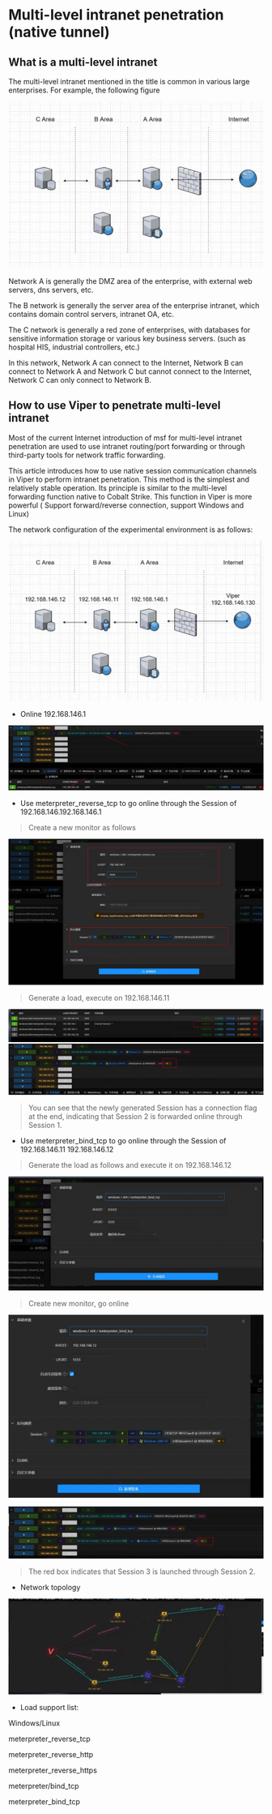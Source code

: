 # Multi-level intranet penetration (native tunnel)

## What is a multi-level intranet

The multi-level intranet mentioned in the title is common in various large enterprises. For example, the following figure

![1630550347634-baccb576-4eec-48a5-bb6a-e84491c56502.webp](./img/3E2jRr2GedkNQvO9/1630550347634-baccb576-4eec-48a5-bb6a-e84491c56502-173873.webp)

Network A is generally the DMZ area of ​​the enterprise, with external web servers, dns servers, etc.

The B network is generally the server area of ​​the enterprise intranet, which contains domain control servers, intranet OA, etc.

The C network is generally a red zone of enterprises, with databases for sensitive information storage or various key business servers. (such as hospital HIS, industrial controllers, etc.)

In this network, Network A can connect to the Internet, Network B can connect to Network A and Network C but cannot connect to the Internet, Network C can only connect to Network B.

## How to use Viper to penetrate multi-level intranet

Most of the current Internet introduction of msf for multi-level intranet penetration are used to use intranet routing/port forwarding or through third-party tools for network traffic forwarding.

This article introduces how to use native session communication channels in Viper to perform intranet penetration. This method is the simplest and relatively stable operation. Its principle is similar to the multi-level forwarding function native to Cobalt Strike. This function in Viper is more powerful (
Support forward/reverse connection, support Windows and Linux)

The network configuration of the experimental environment is as follows:

![1630551064214-97c362b5-df0b-4020-9137-08009c9e87ba.webp](./img/3E2jRr2GedkNQvO9/1630551064214-97c362b5-df0b-4020-9137-08009c9e87ba-661282.webp)

+ Online 192.168.146.1

![1644134196346-5932001d-0288-4f1b-8761-bb6deb7df314.webp](./img/3E2jRr2GedkNQvO9/1644134196346-5932001d-0288-4f1b-8761-bb6deb7df314-184850.webp)

+ Use meterpreter_reverse_tcp to go online through the Session of 192.168.146.192.168.146.1

> Create a new monitor as follows
>

![1644134270494-12251b4a-e583-4e09-abd2-5df3b9ec8311.webp](./img/3E2jRr2GedkNQvO9/1644134270494-12251b4a-e583-4e09-abd2-5df3b9ec8311-203052.webp)

> Generate a load, execute on 192.168.146.11
>

![1644134329185-996a4424-a038-44af-9750-e957c9eb3563.webp](./img/3E2jRr2GedkNQvO9/1644134329185-996a4424-a038-44af-9750-e957c9eb3563-234785.webp)![1644134383814-9d3c8044-1a91-484a-992b-fe9bf8604037.webp](./img/3E2jRr2GedkNQvO9/1644134383814-9d3c8044-1a91-484a-992b-fe9bf8604037-135999.webp)

> You can see that the newly generated Session has a connection flag at the end, indicating that Session 2 is forwarded online through Session 1.
>

+ Use meterpreter_bind_tcp to go online through the Session of 192.168.146.11 192.168.146.12

> Generate the load as follows and execute it on 192.168.146.12
>

![1644134515339-908a213f-f42a-4c14-b856-8778bc63bfa5.webp](./img/3E2jRr2GedkNQvO9/1644134515339-908a213f-f42a-4c14-b856-8778bc63bfa5-026769.webp)



> Create new monitor, go online
>

![1644134638338-49caee45-17a2-468b-b9e5-afc6c8005337.webp](./img/3E2jRr2GedkNQvO9/1644134638338-49caee45-17a2-468b-b9e5-afc6c8005337-276616.webp)

![1644134666488-560c804c-da6f-4fbd-9341-0be6ef97f57b.webp](./img/3E2jRr2GedkNQvO9/1644134666488-560c804c-da6f-4fbd-9341-0be6ef97f57b-492062.webp)

> The red box indicates that Session 3 is launched through Session 2.
>

+ Network topology

![1644134733400-28473a04-ad6c-4ec7-a7f9-58d7e315bfc1.webp](./img/3E2jRr2GedkNQvO9/1644134733400-28473a04-ad6c-4ec7-a7f9-58d7e315bfc1-003736.webp)

+ Load support list:

Windows/Linux

meterpreter_reverse_tcp

meterpreter_reverse_http

meterpreter_reverse_https

meterpreter/bind_tcp

meterpreter_bind_tcp

